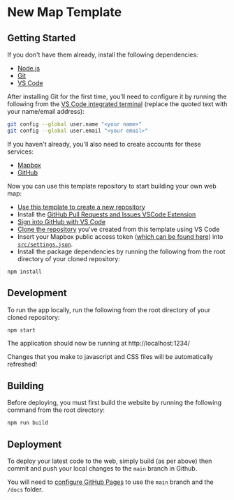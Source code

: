# New Map Template

## Getting Started
If you don't have them already, install the following dependencies:
- [Node.js](https://nodejs.org/)
- [Git](https://git-scm.com/downloads)
- [VS Code](https://code.visualstudio.com/)

After installing Git for the first time, you'll need to configure it by running the following from the [VS Code integrated terminal](https://code.visualstudio.com/docs/terminal/basics) (replace the quoted text with your name/email address):
```sh
git config --global user.name "<your name>"
git config --global user.email "<your email>"
```

If you haven't already, you'll also need to create accounts for these services:
- [Mapbox](https://www.mapbox.com/signup/)
- [GitHub](https://github.com)

Now you can use this template repository to start building your own web map:
- [Use this template to create a new repository](https://docs.github.com/en/repositories/creating-and-managing-repositories/creating-a-repository-from-a-template#creating-a-repository-from-a-template)
- Install the [GitHub Pull Requests and Issues VSCode Extension](https://marketplace.visualstudio.com/items?itemName=GitHub.vscode-pull-request-github)
- [Sign into GitHub with VS Code](https://code.visualstudio.com/docs/sourcecontrol/github#_getting-started-with-github-pull-requests-and-issues)
- [Clone the repository](https://code.visualstudio.com/docs/sourcecontrol/github#_cloning-a-repository) you've created from this template using VS Code
- Insert your Mapbox public access token ([which can be found here](https://www.mapbox.com/account/)) into [`src/settings.json`](https://github.com/robgaston/new_map/blob/main/src/settings.json#L3).
- Install the package dependencies by running the following from the root directory of your cloned repository:
```
npm install
```

## Development
To run the app locally, run the following from the root directory of your cloned repository:
```
npm start
```

The application should now be running at http://localhost:1234/

Changes that you make to javascript and CSS files will be automatically refreshed!

## Building
Before deploying, you must first build the website by running the following command from the root directory: 
```
npm run build
```

## Deployment
To deploy your latest code to the web, simply build (as per above) then commit and push your local changes to the `main` branch in Github.

You will need to [configure GitHub Pages](https://docs.github.com/en/pages/getting-started-with-github-pages/configuring-a-publishing-source-for-your-github-pages-site) to use the `main` branch and the `/docs` folder.
